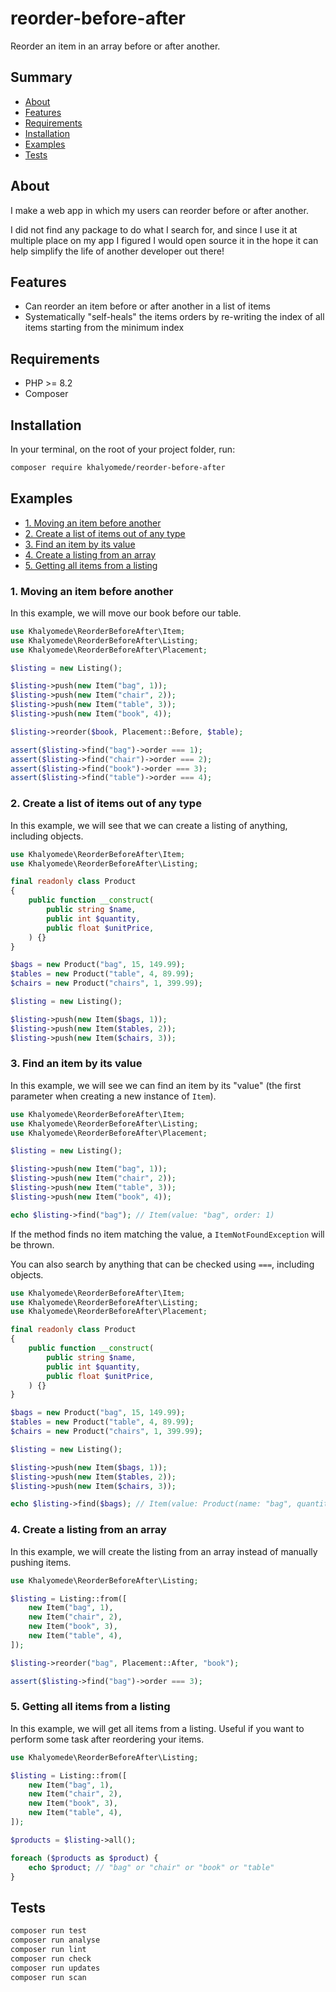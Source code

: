 # reorder-before-after

Reorder an item in an array before or after another.

## Summary

- [About](#about)
- [Features](#features)
- [Requirements](#requirements)
- [Installation](#installation)
- [Examples](#examples)
- [Tests](#tests)

## About

I make a web app in which my users can reorder before or after another.

I did not find any package to do what I search for, and since I use it at multiple place on my app I figured I would open source it in the hope it can help simplify the life of another developer out there!

## Features

- Can reorder an item before or after another in a list of items
- Systematically "self-heals" the items orders by re-writing the index of all items starting from the minimum index

## Requirements

- PHP >= 8.2
- Composer

## Installation

In your terminal, on the root of your project folder, run:

```bash
composer require khalyomede/reorder-before-after
```

## Examples

- [1. Moving an item before another](#1-moving-an-item-before-another)
- [2. Create a list of items out of any type](#2-create-a-list-of-items-out-of-any-type)
- [3. Find an item by its value](#3-find-an-item-by-its-value)
- [4. Create a listing from an array](#4-create-a-listing-from-an-array)
- [5. Getting all items from a listing](#5-getting-all-items-from-a-listing)

### 1. Moving an item before another

In this example, we will move our book before our table.

```php
use Khalyomede\ReorderBeforeAfter\Item;
use Khalyomede\ReorderBeforeAfter\Listing;
use Khalyomede\ReorderBeforeAfter\Placement;

$listing = new Listing();

$listing->push(new Item("bag", 1));
$listing->push(new Item("chair", 2));
$listing->push(new Item("table", 3));
$listing->push(new Item("book", 4));

$listing->reorder($book, Placement::Before, $table);

assert($listing->find("bag")->order === 1);
assert($listing->find("chair")->order === 2);
assert($listing->find("book")->order === 3);
assert($listing->find("table")->order === 4);
```

### 2. Create a list of items out of any type

In this example, we will see that we can create a listing of anything, including objects.

```php
use Khalyomede\ReorderBeforeAfter\Item;
use Khalyomede\ReorderBeforeAfter\Listing;

final readonly class Product
{
    public function __construct(
        public string $name,
        public int $quantity,
        public float $unitPrice,
    ) {}
}

$bags = new Product("bag", 15, 149.99);
$tables = new Product("table", 4, 89.99);
$chairs = new Product("chairs", 1, 399.99);

$listing = new Listing();

$listing->push(new Item($bags, 1));
$listing->push(new Item($tables, 2));
$listing->push(new Item($chairs, 3));
```

### 3. Find an item by its value

In this example, we will see we can find an item by its "value" (the first parameter when creating a new instance of `Item`).

```php
use Khalyomede\ReorderBeforeAfter\Item;
use Khalyomede\ReorderBeforeAfter\Listing;
use Khalyomede\ReorderBeforeAfter\Placement;

$listing = new Listing();

$listing->push(new Item("bag", 1));
$listing->push(new Item("chair", 2));
$listing->push(new Item("table", 3));
$listing->push(new Item("book", 4));

echo $listing->find("bag"); // Item(value: "bag", order: 1)
```

If the method finds no item matching the value, a `ItemNotFoundException` will be thrown.

You can also search by anything that can be checked using `===`, including objects.

```php
use Khalyomede\ReorderBeforeAfter\Item;
use Khalyomede\ReorderBeforeAfter\Listing;
use Khalyomede\ReorderBeforeAfter\Placement;

final readonly class Product
{
    public function __construct(
        public string $name,
        public int $quantity,
        public float $unitPrice,
    ) {}
}

$bags = new Product("bag", 15, 149.99);
$tables = new Product("table", 4, 89.99);
$chairs = new Product("chairs", 1, 399.99);

$listing = new Listing();

$listing->push(new Item($bags, 1));
$listing->push(new Item($tables, 2));
$listing->push(new Item($chairs, 3));

echo $listing->find($bags); // Item(value: Product(name: "bag", quantity: 15, unitPrice: 149.99), order: 1)
```

### 4. Create a listing from an array

In this example, we will create the listing from an array instead of manually pushing items.

```php
use Khalyomede\ReorderBeforeAfter\Listing;

$listing = Listing::from([
    new Item("bag", 1),
    new Item("chair", 2),
    new Item("book", 3),
    new Item("table", 4),
]);

$listing->reorder("bag", Placement::After, "book");

assert($listing->find("bag")->order === 3);
```

### 5. Getting all items from a listing

In this example, we will get all items from a listing. Useful if you want to perform some task after reordering your items.

```php
use Khalyomede\ReorderBeforeAfter\Listing;

$listing = Listing::from([
    new Item("bag", 1),
    new Item("chair", 2),
    new Item("book", 3),
    new Item("table", 4),
]);

$products = $listing->all();

foreach ($products as $product) {
    echo $product; // "bag" or "chair" or "book" or "table"
}
```

## Tests

```bash
composer run test
composer run analyse
composer run lint
composer run check
composer run updates
composer run scan
```
